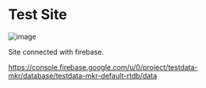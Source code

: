 # Test Site

![image](https://github.com/Axstr0n/Projects/assets/111118363/c61cd91e-c0cf-4a5a-aa32-b5dbfd8970ad)


Site connected with firebase.

https://console.firebase.google.com/u/0/project/testdata-mkr/database/testdata-mkr-default-rtdb/data
